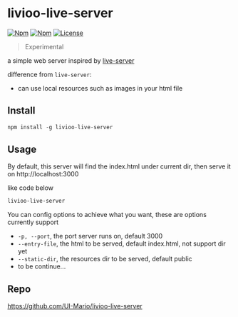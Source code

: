 # livioo-live-server

[![Npm](https://img.shields.io/npm/v/livioo-live-server)](https://www.npmjs.com/package/livioo-live-server)
[![Npm](https://img.shields.io/npm/dm/livioo-live-server)](https://www.npmjs.com/package/livioo-live-server)
[![License](https://img.shields.io/npm/l/livioo-live-server)](LICENSE)

> Experimental

a simple web server inspired by [live-server](https://www.npmjs.com/package/live-server)

difference from `live-server`:

- can use local resources such as images in your html file

## Install

```js
npm install -g livioo-live-server
```
## Usage

By default, this server will find the index.html under current dir, then serve it on http://localhost:3000

like code below
```bash
livioo-live-server
```

You can config options to achieve what you want, these are options currently support

- `-p, --port`, the port server runs on, default 3000
- `--entry-file`, the html to be served, default index.html, not support dir yet
- `--static-dir`, the resources dir to be served, default public
- to be continue...

## Repo
https://github.com/UI-Mario/livioo-live-server